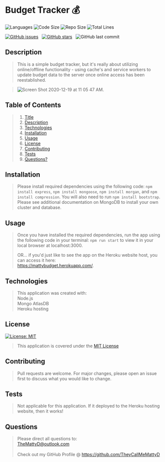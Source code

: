 # Budget Tracker :moneybag:

![Languages](https://img.shields.io/github/languages/count/theycallmemattyd/budget-tracker)
![Code Size](https://img.shields.io/github/languages/code-size/theycallmemattyd/budget-tracker)
![Repo Size](https://img.shields.io/github/repo-size/theycallmemattyd/budget-tracker)
![Total Lines](https://img.shields.io/tokei/lines/github/theycallmemattyd/budget-tracker)

[![GitHub issues](https://img.shields.io/github/issues/TheyCallMeMattyD/budget-tracker?style=for-the-badge)](https://github.com/TheyCallMeMattyD/budget-tracker/issues) &nbsp;
[![GitHub stars](https://img.shields.io/github/stars/TheyCallMeMattyD/budget-tracker?style=for-the-badge)](https://github.com/TheyCallMeMattyD/budget-tracker/stargazers) &nbsp;
![GitHub last commit](https://img.shields.io/github/last-commit/theycallmemattyd/budget-tracker?style=for-the-badge)  
  
## Description
>This is a simple budget tracker, but it's really about utilizing online/offline functionality - using cache's and service workers to update budget data to the server once online access has been reestablished.   

>![Screen Shot 2020-12-19 at 11 05 47 AM](https://user-images.githubusercontent.com/66084799/102693853-8b974a00-41eb-11eb-9d36-2705bee5207e.png). 

## Table of Contents
>1. [Title](#Title)
>2. [Description](#Description)
>3. [Technologies](#Technologies)
>4. [Installation](#Installation)
>5. [Usage](#Usage)
>6. [License](#License)
>7. [Contributing](#Contributing)
>8. [Tests](#Tests)
>9. [Questions?](#Questions?)
  
## Installation
>Please install required dependencies using the following code: `npm install express`, `npm install mongoose`, `npm install morgan`, and `npm install compression`. You will also need to run `npm install bootstrap`.  Please see additional documentation on MongoDB to install your own cluster and database.
  
## Usage
>Once you have installed the required dependencies, run the app using the following code in your terminal: `npm run start` to view it in your local browser at localhost:3000.  
>  
>OR... if you'd just like to see the app on the Heroku website host, you can access it here:  
>https://mattybudget.herokuapp.com/. 

## Technologies
>This application was created with:  
> Node.js   
> Mongo AtlasDB  
> Heroku hosting  
  
## License
[![License: MIT](https://img.shields.io/badge/License-MIT-blue.svg)](https://opensource.org/licenses/MIT)
>This application is covered under the [MIT License](https://opensource.org/licenses/MIT)
  
## Contributing
>Pull requests are welcome. For major changes, please open an issue first to discuss what you would like to change.  

## Tests
>Not applicable for this application. If it deployed to the Heroku hosting website, then it works!
  
## Questions  
>Please direct all questions to:  
TheMattyD@outlook.com<br/>  
Check out my GitHub Profile @ https://github.com/TheyCallMeMattyD  

